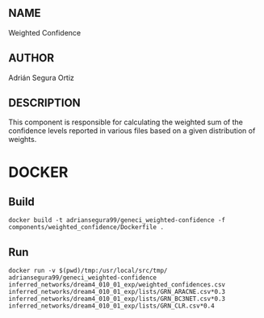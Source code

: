 ## NAME

Weighted Confidence

## AUTHOR

Adrián Segura Ortiz

## DESCRIPTION

This component is responsible for calculating the weighted sum of the confidence levels reported in various files based on a given distribution of weights.

# DOCKER

## Build

```
docker build -t adriansegura99/geneci_weighted-confidence -f components/weighted_confidence/Dockerfile .
```

## Run

```
docker run -v $(pwd)/tmp:/usr/local/src/tmp/ adriansegura99/geneci_weighted-confidence inferred_networks/dream4_010_01_exp/weighted_confidences.csv inferred_networks/dream4_010_01_exp/lists/GRN_ARACNE.csv*0.3 inferred_networks/dream4_010_01_exp/lists/GRN_BC3NET.csv*0.3 inferred_networks/dream4_010_01_exp/lists/GRN_CLR.csv*0.4
```
